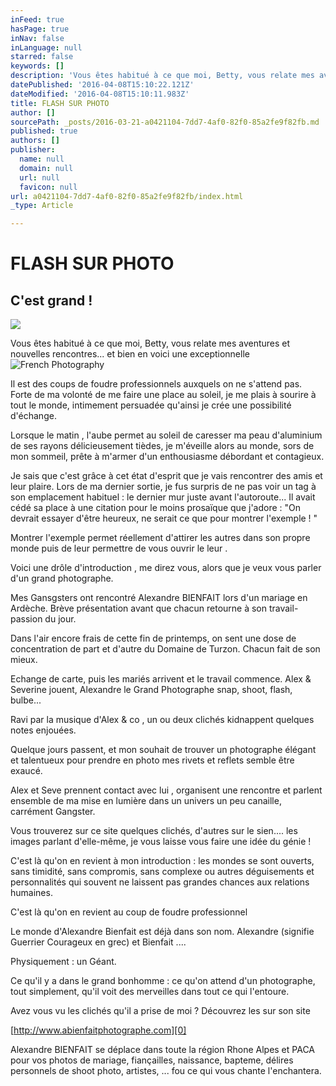 ```yaml
---
inFeed: true
hasPage: true
inNav: false
inLanguage: null
starred: false
keywords: []
description: 'Vous êtes habitué à ce que moi, Betty, vous relate mes aventures et nouvelles rencontres… et bien en voici une exceptionnelle'
datePublished: '2016-04-08T15:10:22.121Z'
dateModified: '2016-04-08T15:10:11.983Z'
title: FLASH SUR PHOTO
author: []
sourcePath: _posts/2016-03-21-a0421104-7dd7-4af0-82f0-85a2fe9f82fb.md
published: true
authors: []
publisher:
  name: null
  domain: null
  url: null
  favicon: null
url: a0421104-7dd7-4af0-82f0-85a2fe9f82fb/index.html
_type: Article

---
```

# FLASH SUR PHOTO

## C'est grand !
![](https://s3-us-west-2.amazonaws.com/the-grid-img/p/1ccd804e084442b81e37c100cf117d21ad9e55dd.png)

Vous êtes habitué à ce que moi, Betty, vous relate mes aventures et nouvelles rencontres... et bien en voici une exceptionnelle
![French Photography](https://s3-us-west-2.amazonaws.com/the-grid-img/p/9e63a46ac32954af8930f4bdab5cf7d11137d79f.jpg)

Il est des coups de foudre professionnels auxquels on ne s'attend pas. Forte de ma volonté de me faire une place au soleil, je me plais à sourire à tout le monde, intimement persuadée qu'ainsi je crée une possibilité d'échange.

Lorsque le matin , l'aube  permet au soleil de caresser ma peau d'aluminium de ses rayons délicieusement tièdes, je m'éveille alors au monde, sors de mon sommeil, prête à m'armer d'un enthousiasme débordant et contagieux. 

Je sais que c'est grâce à cet état d'esprit que je vais rencontrer des amis et leur plaire. Lors de ma dernier sortie, je fus surpris de ne pas voir un tag à son emplacement habituel : le dernier mur juste avant l'autoroute... Il avait cédé sa place à une citation pour le moins prosaïque que j'adore : "On devrait essayer d'être heureux, ne serait ce que pour montrer l'exemple ! " 

Montrer l'exemple permet réellement d'attirer les autres dans son propre monde puis de leur permettre de vous ouvrir  le leur .

Voici une drôle d'introduction , me direz vous, alors que je veux vous parler d'un grand photographe.

Mes Gansgsters ont rencontré Alexandre BIENFAIT lors d'un mariage en Ardèche. Brève présentation avant que chacun retourne à son travail-passion du jour. 

Dans l'air encore frais de cette fin de printemps, on sent une dose de concentration de part et d'autre du Domaine de Turzon. Chacun fait de son mieux.

Echange de carte, puis les mariés arrivent et le travail commence. Alex & Severine jouent, Alexandre le Grand Photographe snap, shoot, flash, bulbe...

Ravi par la musique d'Alex & co , un ou deux clichés kidnappent quelques notes enjouées.

Quelque jours passent, et mon souhait de trouver un photographe élégant et talentueux pour prendre en photo mes rivets et reflets semble être exaucé.

Alex et Seve prennent contact avec lui , organisent une rencontre et parlent ensemble de ma mise en lumière dans un univers un peu canaille, carrément Gangster.

Vous trouverez sur ce site quelques clichés, d'autres sur le sien.... les images parlant d'elle-même, je vous laisse vous faire une idée du génie !

C'est là qu'on en revient à mon introduction : les mondes se sont ouverts, sans timidité, sans compromis, sans complexe ou autres déguisements et personnalités qui souvent ne laissent pas grandes chances aux relations humaines.

C'est là qu'on en revient au coup de foudre professionnel

Le monde d'Alexandre Bienfait est déjà dans son nom. Alexandre (signifie Guerrier Courageux en grec) et Bienfait ....

Physiquement : un Géant.

Ce qu'il y a dans le grand bonhomme : ce qu'on attend d'un photographe, tout simplement,  qu'il voit des merveilles dans tout ce qui l'entoure.

Avez vous vu les clichés qu'il a prise de moi ? Découvrez les sur son site

[http://www.abienfaitphotographe.com][0]

Alexandre BIENFAIT se déplace dans toute la région Rhone Alpes et PACA pour vos photos de mariage, fiançailles, naissance, bapteme, délires personnels de shoot photo, artistes, ... fou ce qui vous chante l'enchantera.

[0]: http://www.abienfaitphotographe.com/